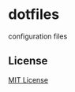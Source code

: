 dotfiles
========

configuration files

## License ##

[MIT License](http://kylemiller.com/mit-license)
